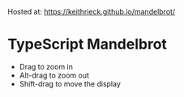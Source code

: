 Hosted at: https://keithrieck.github.io/mandelbrot/

# TypeScript Mandelbrot

* Drag to zoom in
* Alt-drag to zoom out
* Shift-drag to move the display


